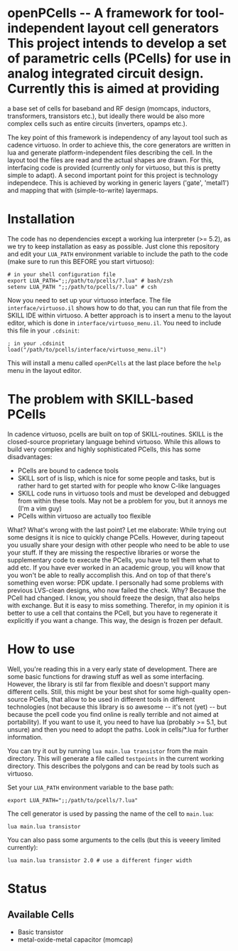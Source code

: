 # openPCells -- A framework for tool-independent layout cell generators This project intends to develop a set of parametric cells (PCells) for use in analog integrated circuit design.  Currently this is aimed at providing
a base set of cells for baseband and RF design (momcaps, inductors, transformers, transistors etc.), but ideally there would be also more complex
cells such as entire circuits (inverters, opamps etc.).

The key point of this framework is independency of any layout tool such as cadence virtuoso. In order to achieve this, the core generators are written
in lua and generate platform-independent files describing the cell. In the layout tool the files are read and the actual shapes are drawn. For this,
interfacing code is provided (currently only for virtuoso, but this is pretty simple to adapt). A second important point for this project is
technology independece. This is achieved by working in generic layers ('gate', 'metal1') and mapping that with (simple-to-write) layermaps.

# Installation
The code has no dependencies except a working lua interpreter (>= 5.2), as we try to keep installation as easy as possible. Just clone this repository
and edit your `LUA_PATH` environment variable to include the path to the code (make sure to run this BEFORE you start virtuoso):

    # in your shell configuration file
    export LUA_PATH=";;/path/to/pcells/?.lua" # bash/zsh
    setenv LUA_PATH ";;/path/to/pcells/?.lua" # csh

Now you need to set up your virtuoso interface. The file `interface/virtuoso.il` shows how to do that, you can run that file from the SKILL IDE within
virtuoso. A better approach is to insert a menu to the layout editor, which is done in `interface/virtuoso_menu.il`. You need to include this file in
your `.cdsinit`:

    ; in your .cdsinit
    load("/path/to/pcells/interface/virtuoso_menu.il")

This will install a menu called `openPCells` at the last place before the `help` menu in the layout editor.

# The problem with SKILL-based PCells
In cadence virtuoso, pcells are built on top of SKILL-routines. SKILL is the closed-source proprietary language behind virtuoso. While this allows to
build very complex and highly sophisticated PCells, this has some disadvantages:
 * PCells are bound to cadence tools
 * SKILL sort of is lisp, which is nice for some people and tasks, but is rather hard to get started with for people who know C-like languages
 * SKILL code runs in virtuoso tools and must be developed and debugged from within these tools. May not be a problem for you, but it annoys me (I'm a
   vim guy)
 * PCells within virtuoso are actually too flexible

What? What's wrong with the last point? Let me elaborate: While trying out some designs it is nice to quickly change PCells. However, during tapeout
you usually share your design with other people who need to be able to use your stuff. If they are missing the respective libraries or worse the
supplementary code to execute the PCells, you have to tell them what to add etc. If you have ever worked in an academic group, you will know that you
won't be able to really accomplish this. And on top of that there's something even worse: PDK update. I personally had some problems with previous
LVS-clean designs, who now failed the check. Why? Because the PCell had changed. I know, you should freeze the design, that also helps with exchange.
But it is easy to miss something. Therefor, in my opinion it is better to use a cell that contains the PCell, but you have to regenerate it explicitly
if you want a change. This way, the design is frozen per default.

# How to use
Well, you're reading this in a very early state of development. There are some basic functions for drawing stuff as well as some interfacing. However,
the library is stil far from flexible and doesn't support many different cells. Still, this might be your best shot for some high-quality open-source
PCells, that allow to be used in different tools in different technologies (not because this library is so awesome -- it's not (yet) -- but because
the pcell code you find online is really terrible and not aimed at portability). If you want to use it, you need to have lua (probably >= 5.1, but
unsure) and then you need to adopt the paths. Look in cells/\*.lua for further information.

You can try it out by running `lua main.lua transistor` from the main directory. This will generate a file called `testpoints` in the current working
directory. This describes the polygons and can be read by tools such as virtuoso.

Set your `LUA_PATH` environment variable to the base path:

    export LUA_PATH=";;/path/to/pcells/?.lua"

The cell generator is used by passing the name of the cell to `main.lua`:

    lua main.lua transistor

You can also pass some arguments to the cells (but this is veeery limited currently):

    lua main.lua transistor 2.0 # use a different finger width

# Status
## Available Cells
- Basic transistor
- metal-oxide-metal capacitor (momcap)

<!---
vim: tw=150
-->
